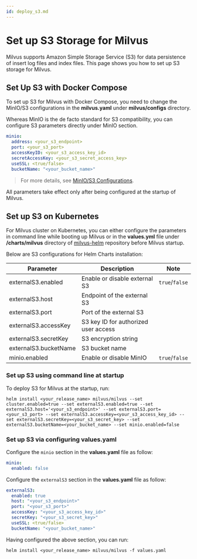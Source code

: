 ```yaml
---
id: deploy_s3.md
---
```


# Set up S3 Storage for Milvus

Milvus supports Amazon Simple Storage Service (S3) for data persistence of insert log files and index files. This page shows you how to set up S3 storage for Milvus. 

## Set Up S3 with Docker Compose

To set up S3 for Milvus with Docker Compose, you need to change the MinIO/S3 configurations in the **milvus.yaml** under **milvus/configs** directory.

Whereas MinIO is the de facto standard for S3 compatibility, you can configure S3 parameters directly under MinIO section.

```yaml
minio:
  address: <your_s3_endpoint>
  port: <your_s3_port>
  accessKeyID: <your_s3_access_key_id>
  secretAccessKey: <your_s3_secret_access_key>
  useSSL: <true/false>
  bucketName: "<your_bucket_name>"
```
> For more details, see [MinIO/S3 Configurations](configuration_standalone-advanced.md#MinIOS3-Configurations).

<div class="alert note">
All parameters take effect only after being configured at the startup of Milvus.
</div>

## Set up S3 on Kubernetes

For Milvus cluster on Kubernetes, you can either configure the parameters in command line while booting up Milvus or in the **values.yml** file under **/charts/milvus** directory of [milvus-helm](https://github.com/milvus-io/milvus-helm) repository before Milvus startup.

Below are S3 configurations for Helm Charts installation:

| Parameter             | Description                          | Note                                 |
| --------------------- | ------------------------------------ | ------------------------------------ |
| externalS3.enabled    | Enable or disable external S3        | <code>true</code>/<code>false</code> |
| externalS3.host       | Endpoint of the external S3          |                                      |
| externalS3.port       | Port of the external S3              |                                      |
| externalS3.accessKey  | S3 key ID for authorized user access |                                      |
| externalS3.secretKey  | S3 encryption string                 |                                      |
| externalS3.bucketName | S3 bucket name                       |                                      |
| minio.enabled         | Enable or disable MinIO              | <code>true</code>/<code>false</code> |

### Set up S3 using command line at startup

To deploy S3 for Milvus at the startup, run:

```shell
helm install <your_release_name> milvus/milvus --set cluster.enabled=true --set externalS3.enabled=true --set externalS3.host='<your_s3_endpoint>' --set externalS3.port=<your_s3_port> --set externalS3.accessKey=<your_s3_access_key_id> --set externalS3.secretKey=<your_s3_secret_key> --set externalS3.bucketName=<your_bucket_name> --set minio.enabled=false
```

### Set up S3 via configuring **values.yaml**

Configure the `minio` section in the **values.yaml** file as follow:

```yaml
minio:
  enabled: false
```

Configure the `externalS3` section in the **values.yaml** file as follow:

```yaml
externalS3:
  enabled: true
  host: "<your_s3_endpoint>"
  port: "<your_s3_port>"
  accessKey: "<your_s3_access_key_id>"
  secretKey: "<your_s3_secret_key>"
  useSSL: <true/false>
  bucketName: "<your_bucket_name>"
```

Having configured the above section, you can run:

```shell
helm install <your_release_name> milvus/milvus -f values.yaml
```

